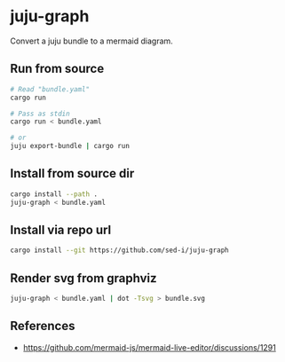 # juju-graph

Convert a juju bundle to a mermaid diagram.


## Run from source

```bash
# Read "bundle.yaml"
cargo run

# Pass as stdin
cargo run < bundle.yaml

# or
juju export-bundle | cargo run
```

## Install from source dir
```bash
cargo install --path .
juju-graph < bundle.yaml
```

## Install via repo url
```bash
cargo install --git https://github.com/sed-i/juju-graph
```

## Render svg from graphviz
```bash
juju-graph < bundle.yaml | dot -Tsvg > bundle.svg
```

## References
- https://github.com/mermaid-js/mermaid-live-editor/discussions/1291
